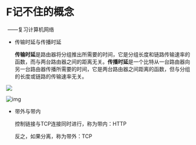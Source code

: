 # F记不住的概念 

​																																		                     ——复习计算机网络

- 传输时延与传播时延

  **传输时延**是路由器将分组推出所需要的时间，它是分组长度和链路传输速率的函数，而与两台路由器之间的距离无关。**传播时延**是一个比特从一台路由器向另一台路由器传播所需要的时间，它是两台路由器之间距离的函数，但与分组的长度或链路的传输速率无关。

![](https://pic3.zhimg.com/80/v2-d9f85719fd6ee328ab43e9442c914f51_720w.jpg)

![img](https://pic3.zhimg.com/80/v2-896f7d41c3e597ebd2d031a0ab21e262_720w.jpg)

- 带外与带内

  控制链接与TCP连接同时进行，称为带内：HTTP

  反之，如果分离，称为带外：TCP

  

